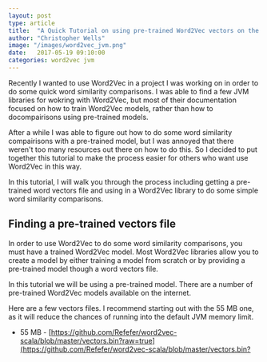 ```yaml
---
layout: post
type: article
title:  "A Quick Tutorial on using pre-trained Word2Vec vectors on the JVM"
author: "Christopher Wells"
image: "/images/word2vec_jvm.png"
date:   2017-05-19 09:10:00
categories: word2vec jvm
---
```

Recently I wanted to use Word2Vec in a project I was working on in order to do some quick word similarity comparisons. I was able to find a few JVM libraries for wokring with Word2Vec, but most of their documentation focused on how to train Word2Vec models, rather than how to docompairisons using pre-trained models.

After a while I was able to figure out how to do some word similarity compairisons with a pre-trained model, but I was annoyed that there weren't too many resources out there on how to do this. So I decided to put together this tutorial to make the process easier for others who want use Word2Vec in this way.

In this tutorial, I will walk you through the process including getting a pre-trained word vectors file and using in a Word2Vec library to do some simple word similarity comparisons.

## Finding a pre-trained vectors file
In order to use Word2Vec to do some word similarity comparisons, you must have a trained Word2Vec model. Most Word2Vec libraries allow you to create a model by either training a model from scratch or by providing a pre-trained model though a word vectors file.

In this tutorial we will be using a pre-trained model. There are a number of pre-trained Word2Vec models available on the internet.

Here are a few vectors files. I recommend starting out with the 55 MB one, as it will reduce the chances of running into the default JVM memory limit.

* 55 MB - [https://github.com/Refefer/word2vec-scala/blob/master/vectors.bin?raw=true](https://github.com/Refefer/word2vec-scala/blob/master/vectors.bin?raw=true)
* 1.5 GB - [https://drive.google.com/file/d/0B7XkCwpI5KDYNlNUTTlSS21pQmM/edit?usp=sharing](https://drive.google.com/file/d/0B7XkCwpI5KDYNlNUTTlSS21pQmM/edit?usp=sharing)

## Selecting a Word2Vec library
Next you will need to select the Word2Vec library that you will use. Luckily there are several different Word2Vec libraries for the JVM. A quick search on Maven Central reveals the following.

* [org.allenai.word2vec](https://search.maven.org/#artifactdetails%7Corg.allenai.word2vec%7Cword2vecjava_2.11%7C1.0.1%7Cjar)
* [com.medallia.word2vec](https://search.maven.org/#artifactdetails%7Ccom.medallia.word2vec%7CWord2VecJava%7C0.10.3%7Cjar)
* [org.deeplearning4j](https://search.maven.org/#artifactdetails%7Corg.deeplearning4j%7Cdeeplearning4j-scaleout-akka-word2vec%7C0.0.3.1%7Cjar)

For this tutorial I will show how to use the `org.allenai.word2vec` library, as that was the library I used for my project.

You can find how to add the library to your build dependencies in your build tool on the [Maven Central entry for the library](https://search.maven.org/#artifactdetails%7Corg.allenai.word2vec%7Cword2vecjava_2.11%7C1.0.1%7Cjar). If you are not yet using a build tool, I would reccomend using one as they make it much easier to be able to use external libraries.

In my case I was using SBT as my build tool, so I had to add the following line.

~~~~
libraryDependencies += "org.allenai.word2vec" % "word2vecjava_2.11" % "1.0.1"
~~~~

## Loading the vectors and comparing words
Once you have gotten your vectors file and added the library as a dependency, you can now begin using Word2Vec. I will show some quick code for doing word similarity compairisons using a pre-trained model. To keep things simple I will show the code in Scala, but the general ideas apply to most JVM languages.

~~~~
import java.io.File
import org.allenai.word2vec.{Searcher, Word2VecModel}

// Load the Word2Vec model from the vectors file
val vectorFile = new File("vectors.bin")
val searcher = Word2VecModel.fromBinFile(vectorFile).forSearch()

// Compare two words for similarity
val first = "grass"
val second = "field"
val diff = searcher.cosineDistance(first, second)

println(first + " ~ " + second + " => " + diff)
~~~~

First you must load in the vectors file as a Word2Vec model. This can be done by creating a file object for the vectors file and then passing it into the `fromBinFile` method of the `Word2VecModel` class. Additionally you will need to call the `forSearch` method on the resulting model in order to get a searcher that will allow you to compare words using the model.

It is a good idea to call the `forSearch` method once early on rather than each time you try to compare two words, as it does take a bit of time to run, and if you are comparing a lot of words then the time can add up.

~~~~
// Load the Word2Vec model from the vectors file
val vectorFile = new File("vectors.bin")
val searcher = Word2VecModel.fromBinFile(vectorFile).forSearch()
~~~~

Now that you have the Word2Vec searcher you can begin to compare words. You can use the `cosineDistance` method to get a similarity value for the two given words. Lower values tend to indicate words that are more similar, for example "grass" and "field" may yield 0.07 while "grass" and "fireworks" may yield 0.30.

~~~~
// Compare two words for similarity
val first = "grass"
val second = "field"
val diff = searcher.cosineDistance(first, second)

println(first + " ~ " + second + " => " + diff)
~~~~

Now if we run this code, we will get something like the following for the output. The similarity value may differ depending on the word vectors file that you use.

~~~~
scala> println(first + " ~ " + second + " => " + diff)
grass ~ field => 0.0655889737862099
~~~~

You should also be sure to before you do word compairisons, check that the words you are attmpting to compare are actually in the pre-trained model.

## Conclusion
In this tutorial I have shown how to quickly setup Word2Vec with a pre-trained vector file and compare words for similarity. If you are interested in doing more with Word2Vec I recommend checking out the [GitHub repo](https://github.com/allenai/Word2VecJava) for `org.allenai.word2vec`. It's documentation is okay and it's source code is fairly approachable.
